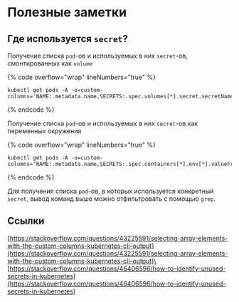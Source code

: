 # Полезные заметки

## Где используется `secret`?

Получение списка `pod`-ов и используемых в них `secret`-ов, смонтированных как `volume`

{% code overflow="wrap" lineNumbers="true" %}
```shell
kubectl get pods -A -o=custom-columns='NAME:.metadata.name,SECRETS:.spec.volumes[*].secret.secretName'
```
{% endcode %}

Получение списка `pod`-ов и используемых в них `secret`-ов как переменных окружения

{% code overflow="wrap" lineNumbers="true" %}
```
kubectl get pods -A -o=custom-columns='NAME:.metadata.name,SECRETS:.spec.containers[*].env[*].valueFrom.secretKeyRef.name'
```
{% endcode %}

Для получения списка `pod`-ов, в которых используется конкретный `secret`, вывод команд выше можно отфильтровать с помощью `grep`.

## Ссылки

[https://stackoverflow.com/questions/43225591/selecting-array-elements-with-the-custom-columns-kubernetes-cli-output](https://stackoverflow.com/questions/43225591/selecting-array-elements-with-the-custom-columns-kubernetes-cli-output)\
[https://stackoverflow.com/questions/46406596/how-to-identify-unused-secrets-in-kubernetes](https://stackoverflow.com/questions/46406596/how-to-identify-unused-secrets-in-kubernetes)
